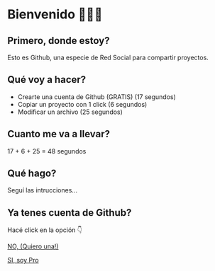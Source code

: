 # Bienvenido 🧉🇦🇷

## Primero, donde estoy?

Esto es Github, una especie de Red Social para compartir proyectos.

## Qué voy a hacer?
- Crearte una cuenta de Github (GRATIS) (17 segundos)
- Copiar un proyecto con 1 click (6 segundos)
- Modificar un archivo (25 segundos)

## Cuanto me va a llevar?
17 + 6 + 25 = 48 segundos

## Qué hago?
Seguí las intrucciones...

## Ya tenes cuenta de Github?
Hacé click en la opción 👇

[NO, (Quiero una!)](./GITHUB_SIGNUP.md)

[SI, soy Pro](./FORK.md)
